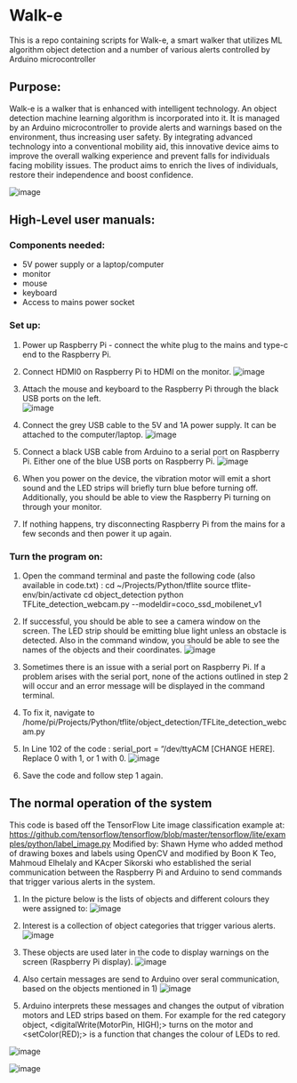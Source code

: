 # Walk-e
This is a repo containing scripts for Walk-e, a smart walker that utilizes ML algorithm object detection and a number of various alerts controlled by Arduino microcontroller 

## Purpose:
Walk-e is a walker that is enhanced with intelligent technology. An object detection machine learning algorithm is incorporated into it. It is managed by an Arduino microcontroller to provide alerts and warnings based on the environment, thus increasing user safety. By integrating advanced technology into a conventional mobility aid, this innovative device aims to improve the overall walking experience and prevent falls for individuals facing mobility issues. The product aims to enrich the lives of individuals, restore their independence and boost confidence. 

![image](https://github.com/kapis20/Walk-e/assets/87130809/56bed43c-1242-440f-8677-c75494652a39)



## High-Level user manuals:

### Components needed: 
- 5V power supply or a laptop/computer
- monitor
- mouse
- keyboard
- Access to mains power socket 

### Set up:
1) Power up Raspberry Pi - connect the white plug to the mains and type-c end to the Raspberry Pi.
2) Connect HDMI0 on Raspberry Pi to HDMI on the monitor.
   ![image](https://github.com/kapis20/Walk-e/assets/87130809/e1248caa-0172-42b7-9345-fd37b1b740bb)

3) Attach the mouse and keyboard to the Raspberry Pi through the black USB ports on the left.   
![image](https://github.com/kapis20/Walk-e/assets/87130809/89f42562-065b-4cf4-bf30-04b7240b601a)

4) Connect the grey USB cable to the 5V and 1A power supply. It can be attached to the computer/laptop.
![image](https://github.com/kapis20/Walk-e/assets/87130809/2d25db6c-ab95-4e42-ba99-8cf59f2267be)

5) Connect a black USB cable from Arduino to a serial port on Raspberry Pi. Either one of the blue USB ports on Raspberry Pi.
![image](https://github.com/kapis20/Walk-e/assets/87130809/2f4ac62e-1e11-4337-80c0-69af9aac8ffd)

6) When you power on the device, the vibration motor will emit a short sound and the LED strips will briefly turn blue before turning off. Additionally, you should be able to view the Raspberry Pi turning on through your monitor.
7) If nothing happens, try disconnecting Raspberry Pi from the mains for a few seconds and then power it up again. 

### Turn the program on:
1) Open the command terminal and paste the following code (also available in code.txt) :
      cd ~/Projects/Python/tflite
      source tflite-env/bin/activate
      cd object_detection
      python TFLite_detection_webcam.py --modeldir=coco_ssd_mobilenet_v1
   
2) If successful, you should be able to see a camera window on the screen. The LED strip should be emitting blue light unless an obstacle is detected. Also in the command window, you should be able to see the names of the objects and their coordinates.
![image](https://github.com/kapis20/Walk-e/assets/87130809/9d8b357c-5496-41e7-82a6-f0187bee90e7)

3) Sometimes there is an issue with a serial port on Raspberry Pi. If a problem arises with the serial port, none of the actions outlined in step 2 will occur and an error message will be displayed in the command terminal.
4) To fix it, navigate to /home/pi/Projects/Python/tflite/object_detection/TFLite_detection_webcam.py
5) In Line 102 of the code : serial_port = “/dev/ttyACM [CHANGE HERE]. Replace 0 with 1, or 1 with 0.
![image](https://github.com/kapis20/Walk-e/assets/87130809/9351c624-9a3f-4e20-8934-be925d13533c)
6) Save the code and follow step 1 again.


## The normal operation of the system 
This code is based off the TensorFlow Lite image classification example at:
https://github.com/tensorflow/tensorflow/blob/master/tensorflow/lite/examples/python/label_image.py
Modified by: Shawn Hyme who added method of drawing boxes and labels using OpenCV
and modified by Boon K Teo, Mahmoud Elhelaly and KAcper Sikorski who established the serial communication between the Raspberry Pi and Arduino to send commands that trigger various alerts in the system. 

1) In the picture below is the lists of objects and different colours they were assigned to: 
![image](https://github.com/kapis20/Walk-e/assets/87130809/f1b0de36-3e5d-4041-b739-8e5d323ee671)



2) Interest is a collection of object categories that trigger various alerts.
![image](https://github.com/kapis20/Walk-e/assets/87130809/dd29904d-bdc1-4448-8090-b3e18666f18f)

3) These objects are used later in the code to display warnings on the screen (Raspberry Pi display).
![image](https://github.com/kapis20/Walk-e/assets/87130809/5e927d8c-2472-487b-bbf3-a94b9fd2ecd0)

4) Also certain messages are send to Arduino over seral communication, based on the objects mentioned in 1)
![image](https://github.com/kapis20/Walk-e/assets/87130809/e9016bd7-f0b6-4212-ae18-89e10e63eeaa)

5) Arduino interprets these messages and changes the output of vibration motors and LED strips based on them. For example for the red category object, <digitalWrite(MotorPin, HIGH);> turns on the motor and <setColor(RED);> is a function that changes the colour of LEDs to red.

![image](https://github.com/kapis20/Walk-e/assets/87130809/ceb49e06-db77-44cc-be59-34ad866148eb)

![image](https://github.com/kapis20/Walk-e/assets/87130809/41986ebf-5651-4f20-91df-2649c5f57008)


